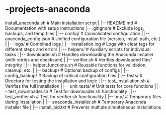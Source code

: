 # -projects-anaconda

install_anaconda.sh                   # Main installation script
|
|-- README.md                          # Documentation with setup instructions
|-- .gitignore                         # Exclude logs, backups, and temp files
|
|-- config/                            # Consolidated configuration
|   |-- anaconda_config.json           # Unified configuration file (version, install path, etc.)
|
|-- logs/                              # Combined logs
|   |-- installation.log               # Logs with clear tags for different steps and errors
|
|-- helpers/                           # Auxiliary scripts for individual tasks
|   |-- downloader.sh                  # Handles downloading the Anaconda installer (with retries and checksum)
|   |-- verifier.sh                    # Verifies downloaded files' integrity
|   |-- helper_functions.sh            # Reusable functions for validation, cleanup, etc.
|
|-- backup/                            # Optional backup of configs
|   |-- config_backup/                 # Backup of critical configuration files
|
|-- tests/                             # Directory for testing the installation and logic
|   |-- test_installation.sh           # Verifies the full installation
|   |-- unit_tests/                    # Unit tests for core functions
|       |-- test_downloader.sh         # Test for downloader.sh functionality
|       |-- test_verifier.sh           # Test for verifier.sh functionality
|
|-- tmp/                               # Temporary files during installation
|   |-- anaconda_installer.sh          # Temporary Anaconda installer file
|   |-- install_pid.txt                # Prevents multiple simultaneous installations
